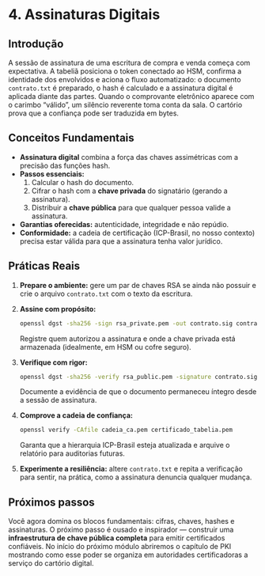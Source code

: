 # 4. Assinaturas Digitais

## Introdução

A sessão de assinatura de uma escritura de compra e venda começa com expectativa. A tabeliã posiciona o token conectado ao HSM, confirma a identidade dos envolvidos e aciona o fluxo automatizado: o documento `contrato.txt` é preparado, o hash é calculado e a assinatura digital é aplicada diante das partes. Quando o comprovante eletrônico aparece com o carimbo “válido”, um silêncio reverente toma conta da sala. O cartório prova que a confiança pode ser traduzida em bytes.

## Conceitos Fundamentais

- **Assinatura digital** combina a força das chaves assimétricas com a precisão das funções hash.
- **Passos essenciais:**
  1. Calcular o hash do documento.
  2. Cifrar o hash com a **chave privada** do signatário (gerando a assinatura).
  3. Distribuir a **chave pública** para que qualquer pessoa valide a assinatura.
- **Garantias oferecidas:** autenticidade, integridade e não repúdio.
- **Conformidade:** a cadeia de certificação (ICP-Brasil, no nosso contexto) precisa estar válida para que a assinatura tenha valor jurídico.

## Práticas Reais

1. **Prepare o ambiente:** gere um par de chaves RSA se ainda não possuir e crie o arquivo `contrato.txt` com o texto da escritura.

2. **Assine com propósito:**
   ```bash
   openssl dgst -sha256 -sign rsa_private.pem -out contrato.sig contrato.txt
   ```
   Registre quem autorizou a assinatura e onde a chave privada está armazenada (idealmente, em HSM ou cofre seguro).

3. **Verifique com rigor:**
   ```bash
   openssl dgst -sha256 -verify rsa_public.pem -signature contrato.sig contrato.txt
   ```
   Documente a evidência de que o documento permaneceu íntegro desde a sessão de assinatura.

4. **Comprove a cadeia de confiança:**
   ```bash
   openssl verify -CAfile cadeia_ca.pem certificado_tabelia.pem
   ```
   Garanta que a hierarquia ICP-Brasil esteja atualizada e arquive o relatório para auditorias futuras.

5. **Experimente a resiliência:** altere `contrato.txt` e repita a verificação para sentir, na prática, como a assinatura denuncia qualquer mudança.

## Próximos passos

Você agora domina os blocos fundamentais: cifras, chaves, hashes e assinaturas. O próximo passo é ousado e inspirador — construir uma **infraestrutura de chave pública completa** para emitir certificados confiáveis. No início do próximo módulo abriremos o capítulo de PKI mostrando como esse poder se organiza em autoridades certificadoras a serviço do cartório digital.
